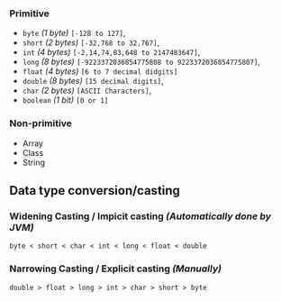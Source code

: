
 ### Primitive 
 * `byte` _(1 byte)_ `[-128 to 127]`, 
 * `short` _(2 bytes)_ `[-32,768 to 32,767]`, 
 * `int` _(4 bytes)_ `[-2,14,74,83,648 to 2147483647]`,
 * `long` _(8 bytes)_ `[-9223372036854775808 to 9223372036854775807]`, 
 * `float` _(4 bytes)_ `[6 to 7 decimal didgits]`
 *  `double` _(8 bytes)_ `[15 decimal digits]`,
 *  `char` _(2 bytes)_ `[ASCII Characters]`, 
 * `boolean` _(1 bit)_ `[0 or 1]`

### Non-primitive 
* Array
* Class
* String



## Data type conversion/casting
### Widening Casting / Impicit casting _(Automatically done by JVM)_
 ```byte < short < char < int < long < float < double```

### Narrowing Casting / Explicit casting _(Manually)_
```double > float > long > int > char > short > byte```

